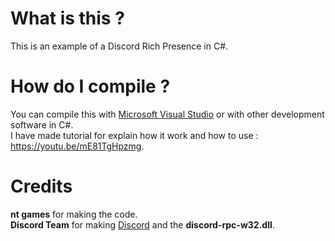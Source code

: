 # What is this ?
This is an example of a Discord Rich Presence in C#.

# How do I compile ? 
You can compile this with [Microsoft Visual Studio](https://visualstudio.microsoft.com/) or with other development software in C#.    
I have made tutorial for explain how it work and how to use : https://youtu.be/mE81TgHpzmg.

# Credits
**nt games** for making the code.    
**Discord Team** for making [Discord](https://discord.com/) and the **discord-rpc-w32.dll**.
